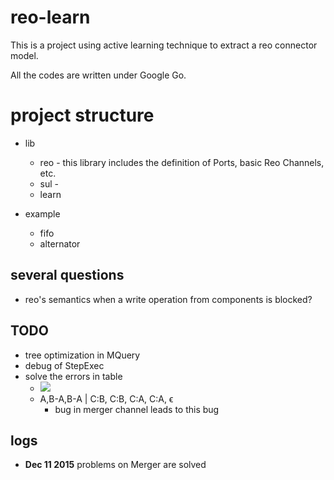 # reo-learn

This is a project using active learning technique to extract a reo connector model.

All the codes are written under Google Go.

# project structure

* lib
  * reo - this library includes the definition of Ports, basic Reo Channels, etc.
  * sul - 
  * learn

* example
  * fifo
  * alternator

## several questions

* reo's semantics when a write operation from components is blocked?

## TODO

* tree optimization in MQuery
* debug of StepExec
* solve the errors in table
  * ![](http://latex.codecogs.com/gif.latex?A-A,B-\\emptyset:\\varepsilon)
  * A,B-A,B-A | C:B, C:B,  C:A,  C:A,  ϵ
    * bug in merger channel leads to this bug

## logs

- **Dec 11 2015** problems on Merger are solved
